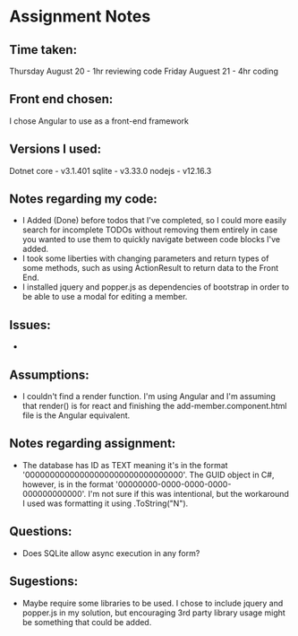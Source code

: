 # Assignment Notes

## Time taken:
Thursday August 20 - 1hr reviewing code
Friday Auguest 21 - 4hr coding

## Front end chosen:
I chose Angular to use as a front-end framework

## Versions I used:
Dotnet core - v3.1.401
sqlite - v3.33.0
nodejs - v12.16.3

## Notes regarding my code:
- I Added (Done) before todos that I've completed, so I could more easily search for incomplete TODOs without removing them entirely in case you wanted to use them to quickly navigate between code blocks I've added.
- I took some liberties with changing parameters and return types of some methods, such as using ActionResult to return data to the Front End.
- I installed jquery and popper.js as dependencies of bootstrap in order to be able to use a modal for editing a member.

## Issues: 
-

## Assumptions:
- I couldn't find a render function. I'm using Angular and I'm assuming that render() is for react and finishing the add-member.component.html file is the Angular equivalent.

## Notes regarding assignment:
- The database has ID as TEXT meaning it's in the format '00000000000000000000000000000000'. The GUID object in C#, however, is in the format '00000000-0000-0000-0000-000000000000'. I'm not sure if this was intentional, but the workaround I used was formatting it using .ToString("N").

## Questions: 
- Does SQLite allow async execution in any form?

## Sugestions:
- Maybe require some libraries to be used. I chose to include jquery and popper.js in my solution, but encouraging 3rd party library usage might be something that could be added.